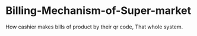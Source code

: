 # Billing-Mechanism-of-Super-market
How cashier makes bills of product by their qr code, That whole system.
